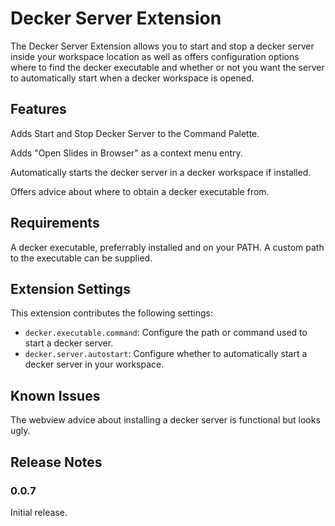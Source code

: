 # Decker Server Extension

The Decker Server Extension allows you to start and stop a decker server inside your workspace location as well as offers configuration options where to find the decker executable and whether or not you want the server to automatically start when a decker workspace is opened.

## Features

Adds Start and Stop Decker Server to the Command Palette.

Adds "Open Slides in Browser" as a context menu entry.

Automatically starts the decker server in a decker workspace if installed.

Offers advice about where to obtain a decker executable from.

## Requirements

A decker executable, preferrably installed and on your PATH. A custom path to the executable can be supplied.

## Extension Settings

This extension contributes the following settings:

* `decker.executable.command`: Configure the path or command used to start a decker server.
* `decker.server.autostart`: Configure whether to automatically start a decker server in your workspace.

## Known Issues

The webview advice about installing a decker server is functional but looks ugly.

## Release Notes

### 0.0.7

Initial release.
